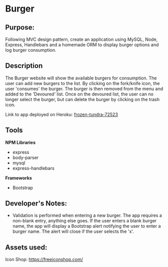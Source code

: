 # Burger

## Purpose: ##

Following MVC design pattern, create an application using MySQL, Node, Express, Handlebars and a homemade ORM to display burger options and log burger consumption.

## Description ##

The Burger website will show the available burgers for consumption. The user can add new burgers to the list. By clicking on the fork/knife icon, the user 'consumes' the burger. The burger is then removed from the menu and added to the 'Devoured' list. Once on the devoured list, the user can no longer select the burger, but can delete the burger by clicking on the trash icon.

Link to app deployed on Heroku: [frozen-tundra-72523](https://frozen-tundra-72523.herokuapp.com/#)

## Tools ##

**NPM Libraries**
* express
* body-parser
* mysql
* express-handlebars

**Frameworks**
* Bootstrap

## Developer's Notes: ##
* Validation is performed when entering a new burger. The app requires a non-blank entry, anything else goes. If the user enters a blank burger name, the app will display a Bootstrap alert notifying the user to enter a burger name. The alert will close if the user selects the 'x'.

## Assets used: ##

Icon Shop: https://freeiconshop.com/

